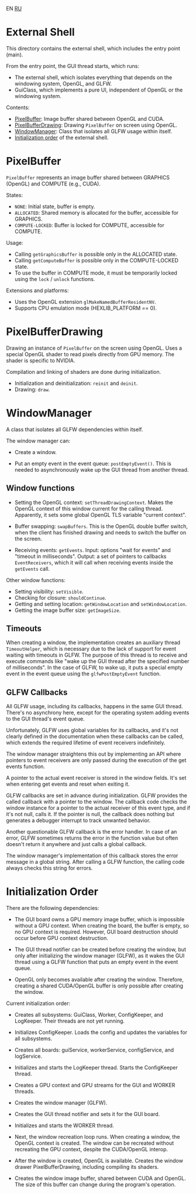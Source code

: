 ﻿EN [RU](README.ru.md)

External Shell
==============

This directory contains the external shell, which includes the entry point (main).

From the entry point, the GUI thread starts, which runs:

- The external shell, which isolates everything that depends on the windowing
  system, OpenGL, and GLFW.
- GuiClass, which implements a pure UI, independent of OpenGL or the windowing
  system.

Contents:

* [PixelBuffer](#pixelbuffer):
  Image buffer shared between OpenGL and CUDA.
* [PixelBufferDrawing](#pixelbufferdrawing):
  Drawing `PixelBuffer` on screen using OpenGL.
* [WindowManager](#windowmanager):
  Class that isolates all GLFW usage within itself.
* [Initialization order](#initialization-order) of the external shell.

PixelBuffer
===========

`PixelBuffer` represents an image buffer shared between GRAPHICS (OpenGL) and
COMPUTE (e.g., CUDA).

States:

* `NONE`: Initial state, buffer is empty.
* `ALLOCATED`: Shared memory is allocated for the buffer, accessible for GRAPHICS.
* `COMPUTE-LOCKED`: Buffer is locked for COMPUTE, accessible for COMPUTE.

Usage:

* Calling `getGraphicsBuffer` is possible only in the ALLOCATED state.
* Calling `getComputeBuffer` is possible only in the COMPUTE-LOCKED state.
* To use the buffer in COMPUTE mode, it must be temporarily locked using
  the `lock` / `unlock` functions.

Extensions and platforms:

* Uses the OpenGL extension `glMakeNamedBufferResidentNV`.
* Supports CPU emulation mode (HEXLIB_PLATFORM == 0).

PixelBufferDrawing
==================

Drawing an instance of `PixelBuffer` on the screen using OpenGL.
Uses a special OpenGL shader to read pixels directly from GPU memory.
The shader is specific to NVIDIA.

Compilation and linking of shaders are done during initialization.

* Initialization and deinitialization: `reinit` and `deinit`.
* Drawing: `draw`.

WindowManager
=============

A class that isolates all GLFW dependencies within itself.

The window manager can:

- Create a window.

- Put an empty event in the event queue: `postEmptyEvent()`.
  This is needed to asynchronously wake up the GUI thread from another thread.

## Window functions

- Setting the OpenGL context: `setThreadDrawingContext`.
  Makes the OpenGL context of this window current for the calling thread.
  Apparently, it sets some global OpenGL TLS variable
  "current context".

- Buffer swapping: `swapBuffers`. This is the OpenGL double buffer switch,
  when the client has finished drawing and needs to switch the buffer on the screen.

- Receiving events: `getEvents`. Input: options "wait for events"
  and "timeout in milliseconds". Output: a set of pointers to callbacks
  `EventReceivers`, which it will call when receiving events
  inside the `getEvents` call.

Other window functions:
- Setting visibility: `setVisible`.
- Checking for closure: `shouldContinue`.
- Getting and setting location: `getWindowLocation` and
  `setWindowLocation`.
- Getting the image buffer size: `getImageSize`.

## Timeouts

When creating a window, the implementation creates an auxiliary thread
`TimeoutHelper`, which is necessary due to the lack of support for event
waiting with timeouts in GLFW. The purpose of this thread is to receive and
execute commands like "wake up the GUI thread after the specified number of
milliseconds". In the case of GLFW, to wake up, it puts a special empty event
in the event queue using the `glfwPostEmptyEvent` function.

## GLFW Callbacks

All GLFW usage, including its callbacks, happens in the same GUI thread.
There's no asynchrony here, except for the operating system adding events to
the GUI thread's event queue.

Unfortunately, GLFW uses global variables for its callbacks, and it's not
clearly defined in the documentation when these callbacks can be called,
which extends the required lifetime of event receivers indefinitely.

The window manager straightens this out by implementing an API where pointers
to event receivers are only passed during the execution of the get events
function.

A pointer to the actual event receiver is stored in the window fields. It's set
when entering get events and reset when exiting it.

GLFW callbacks are set in advance during initialization.
GLFW provides the called callback with a pointer to the window. The callback
code checks the window instance for a pointer to the actual receiver of this
event type, and if it's not null, calls it. If the pointer is null, the
callback does nothing but generates a debugger interrupt to track unwanted
behavior.

Another questionable GLFW callback is the error handler. In case of an error,
GLFW sometimes returns the error in the function value but often doesn't return
it anywhere and just calls a global callback.

The window manager's implementation of this callback stores the error message
in a global string. After calling a GLFW function, the calling code always
checks this string for errors.

Initialization Order
====================

There are the following dependencies:

* The GUI board owns a GPU memory image buffer, which is impossible without
  a GPU context. When creating the board, the buffer is empty, so no GPU
  context is required. However, GUI board destruction should occur before
  GPU context destruction.

* The GUI thread notifier can be created before creating the window, but only
  after initializing the window manager (GLFW), as it wakes the GUI thread
  using a GLFW function that puts an empty event in the event queue.

* OpenGL only becomes available after creating the window. Therefore, creating
  a shared CUDA/OpenGL buffer is only possible after creating the window.

Current initialization order:

* Creates all subsystems: GuiClass, Worker, ConfigKeeper, and
  LogKeeper. Their threads are not yet running.

* Initializes ConfigKeeper. Loads the config and updates the variables
  for all subsystems.

* Creates all boards: guiService, workerService, configService, and
  logService.

* Initializes and starts the LogKeeper thread. Starts the ConfigKeeper thread.

* Creates a GPU context and GPU streams for the GUI and WORKER threads.

* Creates the window manager (GLFW).

* Creates the GUI thread notifier and sets it for the GUI board.

* Initializes and starts the WORKER thread.

* Next, the window recreation loop runs. When creating a window,
  the OpenGL context is created. The window can be recreated without
  recreating the GPU context, despite the CUDA/OpenGL interop.

* After the window is created, OpenGL is available. Creates the window
  drawer PixelBufferDrawing, including compiling its shaders.

* Creates the window image buffer, shared between CUDA and OpenGL. The size of this
  buffer can change during the program's operation.
